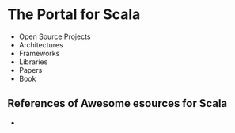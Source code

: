 # The Portal for Scala

+ Open Source Projects
+ Architectures
+ Frameworks
+ Libraries
+ Papers
+ Book

## References of Awesome esources for Scala
+ <TBC>
